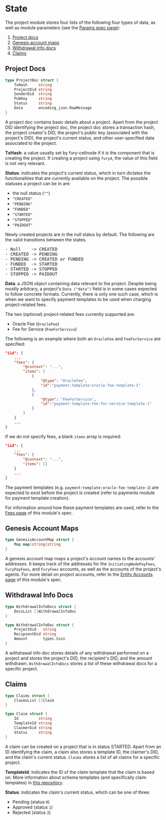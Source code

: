 # State

The project module stores four lists of the following four types of data, as
well as module parameters (see the [Params spec page](06_params.md)):

1. [Project docs](#project-docs)
2. [Genesis account maps](#genesis-account-maps)
3. [Withdrawal info docs](#withdrawal-info-docs)
4. [Claims](#claims)

## Project Docs

```go
type ProjectDoc struct {
    TxHash     string
    ProjectDid string
    SenderDid  string
    PubKey     string
    Status     string
    Data       encoding_json.RawMessage
}
```

A project doc contains basic details about a project. Apart from the project DID
identifying the project doc, the project doc stores a transaction hash, the
project creator's DID, the project's public key (associated with the project's
DID), the project's current status, and other user-specified data associated to
the project.

**TxHash**: a value usually set by fury-cellnode if it is the component that is
creating the project. If creating a project using `furyd`, the value of this
field is not very relevant.

**Status**: indicates the project's current status, which in turn dictates the
functionalities that are currently available on the project. The possible
statuses a project can be in are:

- the null status (`""`)
- `"CREATED"`
- `"PENDING"`
- `"FUNDED"`
- `"STARTED"`
- `"STOPPED"`
- `"PAIDOUT"`

Newly created projects are in the null status by default. The following are the
valid transitions between the states.
<pre>
- Null    -> CREATED
- CREATED -> PENDING
- PENDING -> CREATED or FUNDED
- FUNDED  -> STARTED
- STARTED -> STOPPED
- STOPPED -> PAIDOUT
</pre>

**Data**: a JSON object containing data relevant to the project. Despite being
mostly arbitrary, a project's `Data ("data")` field is in some cases expected to
follow concrete formats. Currently, there is only one such case, which is when
we want to specify payment templates to be used when charging project-related
fees.

The two (optional) project-related fees currently supported are:

- Oracle Fee (`OracleFee`)
- Fee for Service (`FeeForService`)

The following is an example where both an `OracleFee` and `FeeForService` are
specified:

```json
"iid": {
    ...
    "fees": {
        "@context": "...",
        "items": [
            {
                "@type": "OracleFee",
                "id":"payment:template:oracle-fee-template-1"
            },
            {
                "@type": "FeeForService",
                "id":"payment:template:fee-for-service-template-1"
            }
        ]
    }
    ...
}
```

If we do not specify fees, a blank `items` array is required:

```json
"iid": {
    ...
    "fees": {
        "@context": "...",
        "items": []
    }
    ...
}
```

The payment templates (e.g. `payment:template:oracle-fee-template-1`) are
expected to exist before the project is created (refer to payments module for
payment template creation).

For information around how these payment templates are used, refer to
the [Fees page](04_fees.md) of this module's spec.

## Genesis Account Maps

```go
type GenesisAccountMap struct {
    Map map[string]string
}
```

A genesis account map maps a project's account names to the accounts' addresses.
It keeps track of the addresses for the `InitiatingNodePayFees`, `FuryPayFees`,
and `FuryFees` accounts, as well as the accounts of the project's agents. For
more detail on project accounts, refer to the
[Entity Accounts page](05_entity_accounts.md) of this module's spec.

## Withdrawal Info Docs

```go
type WithdrawalInfoDocs struct {
    DocsList []WithdrawalInfoDoc
}
```

```go
type WithdrawalInfoDoc struct {
    ProjectDid   string
    RecipientDid string
    Amount       types.Coin
}
```

A withdrawal info doc stores details of any withdrawal performed on a project
and stores the project's DID, the recipient's DID, and the amount withdrawn.
`WithdrawalInfoDocs` stores a list of these withdrawal docs for a specific
project.

## Claims

```go
type Claims struct {
    ClaimsList []Claim
}
```

```go
type Claim struct {
    Id         string
    TemplateId string
    ClaimerDid string
    Status     string
}
```

A claim can be created on a project that is in status STARTED. Apart from an ID
identifying the claim, a claim also stores a template ID, the claimer's DID, and
the claim's current status. `Claims` stores a list of all claims for a specific
project.

**TemplateId**: indicates the ID of the claim template that the claim is based
on. More information about schema templates (and specifically claim templates)
in [this repository](https://github.com/furya-official/schema).

**Status**: indicates the claim's current status, which can be one of three:

- Pending (status `0`)
- Approved (status `1`)
- Rejected (status `2`)
